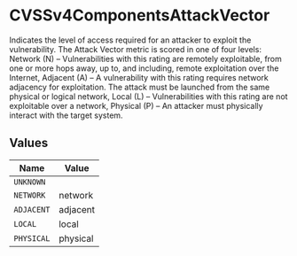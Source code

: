 # CVSSv4ComponentsAttackVector

Indicates the level of access required for an attacker to exploit the vulnerability. The Attack Vector metric is scored in one of four levels: Network (N) – Vulnerabilities with this rating are remotely exploitable, from one or more hops away, up to, and including, remote exploitation over the Internet, Adjacent (A) – A vulnerability with this rating requires network adjacency for exploitation. The attack must be launched from the same physical or logical network, Local (L) – Vulnerabilities with this rating are not exploitable over a network, Physical (P) – An attacker must physically interact with the target system.


## Values

| Name       | Value      |
| ---------- | ---------- |
| `UNKNOWN`  |            |
| `NETWORK`  | network    |
| `ADJACENT` | adjacent   |
| `LOCAL`    | local      |
| `PHYSICAL` | physical   |